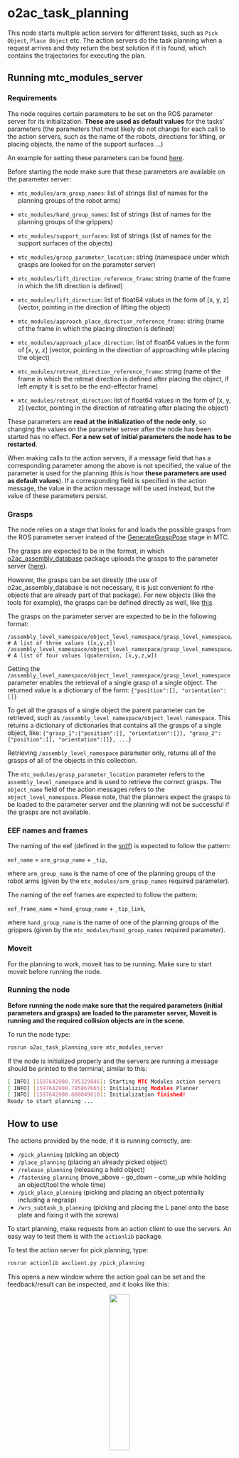 # o2ac_task_planning

This node starts multiple action servers for different tasks, such as `Pick Object`, `Place Object` etc. The action servers do the task planning when a request arrives and they return the best solution if it is found, which contains the trajectories for executing the plan.

## Running mtc_modules_server

### Requirements

The node requires certain parameters to be set on the ROS parameter server for its initialization. **These are used as default values** for the tasks' parameters (the parameters that most likely do not change for each call to the action servers, such as the name of the robots, directions for lifting, or placing objects, the name of the support surfaces ...)

An example for setting these parameters can be found [here](https://gitlab.com/o2ac/o2ac-ur/-/blob/integrate-mtc-in-o2ac-routines/catkin_ws/src/o2ac_routines/src/o2ac_routines/helpers.py#L29).

Before starting the node make sure that these parameters are available on the parameter server:

 - `mtc_modules/arm_group_names`: list of strings (list of names for the planning groups of the robot arms)
 - `mtc_modules/hand_group_names`: list of strings (list of names for the planning groups of the grippers)
 - `mtc_modules/support_surfaces`: list of strings (list of names for the support surfaces of the objects)
 - `mtc_modules/grasp_parameter_location`: string (namespace under which grasps are looked for on the parameter server)

 - `mtc_modules/lift_direction_reference_frame`: string (name of the frame in which the lift direction is defined)
 - `mtc_modules/lift_direction`: list of float64 values in the form of [x, y, z] (vector, pointing in the direction of lifting the object)

 - `mtc_modules/approach_place_direction_reference_frame`: string (name of the frame in which the placing direction is defined)
 - `mtc_modules/approach_place_direction`: list of float64 values in the form of [x, y, z] (vector, pointing in the direction of approaching while placing the object)

 - `mtc_modules/retreat_direction_reference_frame`: string (name of the frame in which the retreat direction is defined after placing the object, if left empty it is set to be the end-effector frame)
 - `mtc_modules/retreat_direction`: list of float64 values in the form of [x, y, z] (vector, pointing in the direction of retreating after placing the object)

 These parameters are **read at the initialization of the node only**, so changing the values on the parameter server after the node has been started has no effect. **For a new set of initial parameters the node has to be restarted**.

 When making calls to the action servers, if a message field that has a corresponding parameter among the above is not specified, the value of the parameter is used for the planning (this is how **these parameters are used as default values**). If a corresponding field is specified in the action message, the value in the action message will be used instead, but the value of these parameters persist.

### Grasps

The node relies on a stage that looks for and loads the possible grasps from the ROS parameter server instead of the [GenerateGraspPose](https://gitlab.com/o2ac/moveit-task-constructor/-/blob/master/core/src/stages/generate_grasp_pose.cpp) stage in MTC.

The grasps are expected to be in the format, in which [o2ac_assembly_database](https://gitlab.com/o2ac/o2ac-ur/-/tree/integrate-mtc-in-o2ac-routines/catkin_ws/src/o2ac_assembly_database) package uploads the grasps to the parameter server ([here](https://gitlab.com/o2ac/o2ac-ur/-/blob/integrate-mtc-in-o2ac-routines/catkin_ws/src/o2ac_assembly_database/src/o2ac_assembly_database/assy.py#L61)).

However, the grasps can be set direstly (the use of o2ac_assembly_database is not necessary, it is just convenient fo rthe objects that are already part of that package). For new objects (like the tools for example), the grasps can be defined directly as well, like [this](https://gitlab.com/o2ac/o2ac-ur/-/blob/integrate-mtc-in-o2ac-routines/catkin_ws/src/o2ac_routines/src/o2ac_routines/base.py#L696).

The grasps on the parameter server are expected to be in the following format:

```
/assembly_level_namespace/object_level_namespace/grasp_level_namespace/position  # A list of three values ([x,y,z])
/assembly_level_namespace/object_level_namespace/grasp_level_namespace/orientation  # A list of four values (quaternion, [x,y,z,w])
```

Getting the `/assembly_level_namespace/object_level_namespace/grasp_level_namespace` parameter enables the retrieval of a single grasp of a single object. The returned value is a dictionary of the form: `{"position":[], "orientation":[]}`

To get all the grasps of a single object the parent parameter can be retrieved, such as `/assembly_level_namespace/object_level_namespace`. This returns a dictionary of dictionaries that contains all the grasps of a single object, like: `{"grasp_1":{"position":[], "orientation":[]}, "grasp_2":{"position":[], "orientation":[]}, ...}`

Retrieving `/assembly_level_namespace` parameter only, returns all of the grasps of all of the objects in this collection.

The `mtc_modules/grasp_parameter_location` parameter refers to the `assembly_level_namespace` and is used to retrieve the correct grasps. The `object_name` field of the action messages refers to the `object_level_namespace`. Please note, that the planners expect the grasps to be loaded to the parameter server and the planning will not be successful if the grasps are not available.

### EEF names and frames

The naming of the eef (defined in the [srdf](https://gitlab.com/o2ac/o2ac-ur/-/blob/integrate-mtc-in-o2ac-routines/catkin_ws/src/o2ac_moveit_config/config/o2ac_base_scene.srdf#L219)) is expected to follow the pattern:

`eef_name` = `arm_group_name` + `_tip`,

where `arm_group_name` is the name of one of the planning groups of the robot arms (given by the `mtc_modules/arm_group_names` required parameter).

The naming of the eef frames are expected to follow the pattern:

`eef_frame_name` = `hand_group_name` + `_tip_link`,

where `hand_group_name` is the name of one of the planning groups of the grippers (given by the `mtc_modules/hand_group_names` required parameter).

### Moveit

For the planning to work, moveit has to be running. Make sure to start moveit before running the node.

### Running the node

**Before running the node make sure that the required parameters (initial parameters and grasps) are loaded to the parameter server, Moveit is running and the required collision objects are in the scene.**

To run the node type:

```bash
rosrun o2ac_task_planning_core mtc_modules_server 
```

If the node is initialized properly and the servers are running a message should be printed to the terminal, similar to this:

```bash
[ INFO] [1597642900.795329846]: Starting MTC Modules action servers
[ INFO] [1597642900.795867665]: Initializing Modules Planner
[ INFO] [1597642900.800049610]: Initialization finished!
Ready to start planning ...
```

## How to use

The actions provided by the node, if it is running correctly, are:

 - `/pick_planning` (picking an object)
 - `/place_planning` (placing an already picked object)
 - `/release_planning` (releasing a held object)
 - `/fastening_planning` (move_above - go_down - come_up while holding an object/tool the whole time)
 - `/pick_place_planning` (picking and placing an object potentially including a regrasp)
 - `/wrs_subtask_b_planning` (picking and placing the L panel onto the base plate and fixing it with the screws)

 To start planning, make requests from an action client to use the servers. An easy way to test them is with the `actionlib` package.

To test the action server for pick planning, type:

 ```bash
 rosrun actionlib axclient.py /pick_planning
 ```
This opens a new window where the action goal can be set and the feedback/result can be inspected, and it looks like this:

<div align="center">
    <img src="/uploads/ed309ffb1982093b0bf14cde9baa6108/Screenshot_2020-08-19_17_18_33.png" width="30%" height="30%">
</div>

After sending the goal, the planning should start. This can be seen in the terminal in which `mtc_modules_server` is running, or with RViz.

To visualize the task planning with RViz add the `Motion Planning Tasks` display.

<div align="center">
    <img src="/uploads/82c609bf04167baa6ff53d4b9d0d8587/Screenshot_2020-08-19_17_43_47.png" width="60%" height="60%">
</div>

In the `Motion Planning Tasks` panel, under `Task Tree` the hierarchical representation of the task should be visible if the planning has started. Selecting one of the stages in the task should reveal the solutions of the selected stage on the right side of the `Motion Planning Tasks` panel. By clicking on one of the solutions, the motion plan can be visualized.

<div align="center">
    <img src="/uploads/c2ea23252b9831a74a0b6da6cf2d18af/Screenshot_2020-08-19_17_43_48.png" width="60%" height="60%">
</div>

For a detailed explanation on the meaning of the fields of the action goal see the definition of the [action messages](https://gitlab.com/o2ac/o2ac-ur/-/tree/integrate-mtc-in-o2ac-routines/catkin_ws/src/o2ac_task_planning/msgs/action).

## Example use

For an example use case, first call

```bash
roslaunch o2ac_moveit_config demo.launch 
```

This starts moveit and loads the o2ac demo scene (to try the same thing with the real robots, use o2ac_moveit_planning_execution.launch instead of demo.launch).

Next start [assembly.py](https://gitlab.com/o2ac/o2ac-ur/-/blob/integrate-mtc-in-o2ac-routines/catkin_ws/src/o2ac_routines/scripts/assembly.py) from `o2ac_routines`in a separate terminal:

```bash
rosrun o2ac_routines assembly.py 
```
and type `68`. This spawns the collision objects in the scene and [sets the required parameters](https://gitlab.com/o2ac/o2ac-ur/-/blob/integrate-mtc-in-o2ac-routines/catkin_ws/src/o2ac_routines/src/o2ac_routines/helpers.py#L29).

After this start the action servers:

```bash
rosrun o2ac_task_planning_core mtc_modules_server
```

If the server is running, use the terminal of `assembly.py` and type `75` to start the subassembly planning.

You can check that the planning is running in the terminal of `mtc_modules_server` and in RViz as well.

If the planning finished successfully, the **best solution** (solution with the lowest cost) gets written into a file.

To execute the solution start `o2ac_skill_server`:

```bash
roslaunch o2ac_skills o2ac_skill_server.launch
```

and type `80` in the terminal of `assembly.py`
